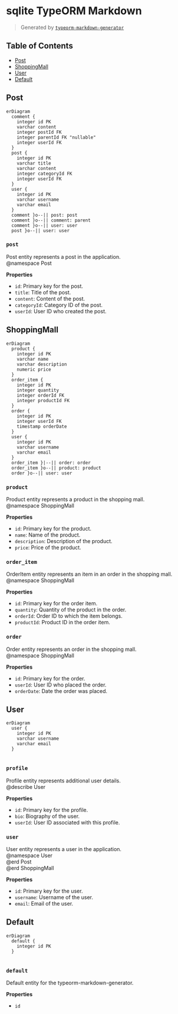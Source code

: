 # sqlite TypeORM Markdown

> Generated by [`typeorm-markdown-generator`](https://github.com/hermin9804/typeorm-markdown-generator)



## Table of Contents



- [Post](#post)
- [ShoppingMall](#shoppingmall)
- [User](#user)
- [Default](#default)


## Post

```mermaid
erDiagram
  comment {
    integer id PK
    varchar content
    integer postId FK
    integer parentId FK "nullable"
    integer userId FK
  }
  post {
    integer id PK
    varchar title
    varchar content
    integer categoryId FK
    integer userId FK
  }
  user {
    integer id PK
    varchar username
    varchar email
  }
  comment }o--|| post: post
  comment }o--|| comment: parent
  comment }o--|| user: user
  post }o--|| user: user
```

### `post`

Post entity represents a post in the application.   
@namespace Post

**Properties**

  - `id`: Primary key for the post.
  - `title`: Title of the post.
  - `content`: Content of the post.
  - `categoryId`: Category ID of the post.
  - `userId`: User ID who created the post.


## ShoppingMall

```mermaid
erDiagram
  product {
    integer id PK
    varchar name
    varchar description
    numeric price
  }
  order_item {
    integer id PK
    integer quantity
    integer orderId FK
    integer productId FK
  }
  order {
    integer id PK
    integer userId FK
    timestamp orderDate
  }
  user {
    integer id PK
    varchar username
    varchar email
  }
  order_item }|--|| order: order
  order_item }o--|| product: product
  order }o--|| user: user
```

### `product`

Product entity represents a product in the shopping mall.   
@namespace ShoppingMall

**Properties**

  - `id`: Primary key for the product.
  - `name`: Name of the product.
  - `description`: Description of the product.
  - `price`: Price of the product.


### `order_item`

OrderItem entity represents an item in an order in the shopping mall.   
@namespace ShoppingMall

**Properties**

  - `id`: Primary key for the order item.
  - `quantity`: Quantity of the product in the order.
  - `orderId`: Order ID to which the item belongs.
  - `productId`: Product ID in the order item.


### `order`

Order entity represents an order in the shopping mall.   
@namespace ShoppingMall

**Properties**

  - `id`: Primary key for the order.
  - `userId`: User ID who placed the order.
  - `orderDate`: Date the order was placed.


## User

```mermaid
erDiagram
  user {
    integer id PK
    varchar username
    varchar email
  }
  
```

### `profile`

Profile entity represents additional user details.   
@describe User

**Properties**

  - `id`: Primary key for the profile.
  - `bio`: Biography of the user.
  - `userId`: User ID associated with this profile.


### `user`

User entity represents a user in the application.   
@namespace User   
@erd Post   
@erd ShoppingMall

**Properties**

  - `id`: Primary key for the user.
  - `username`: Username of the user.
  - `email`: Email of the user.


## Default

```mermaid
erDiagram
  default {
    integer id PK
  }
  
```

### `default`

Default entity for the typeorm-markdown-generator.

**Properties**

  - `id`


